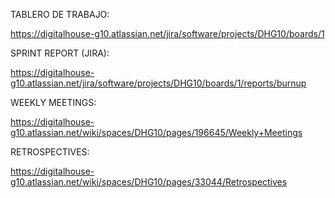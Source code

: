 TABLERO DE TRABAJO:

https://digitalhouse-g10.atlassian.net/jira/software/projects/DHG10/boards/1

SPRINT REPORT (JIRA):

https://digitalhouse-g10.atlassian.net/jira/software/projects/DHG10/boards/1/reports/burnup

WEEKLY MEETINGS:

https://digitalhouse-g10.atlassian.net/wiki/spaces/DHG10/pages/196645/Weekly+Meetings

RETROSPECTIVES:

https://digitalhouse-g10.atlassian.net/wiki/spaces/DHG10/pages/33044/Retrospectives
